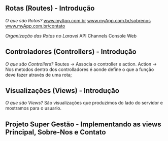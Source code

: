 ## Rotas (Routes) - Introdução

*O que são Rotas?*
 www.myApp.com.br
 www.myApp.com.br/sobrenos
 www.myApp.com.br/contato

*Organização das Rotas no Laravel*
 API
 Channels
 Console
 Web

## Controladores (Controllers) - Introdução

*O que são Controllers?*
 Routes -> Associa o controller e action.
 Action -> Nos metodos dentro dos controlladores é aonde define o que a função deve fazer através de uma rota;

 ## Visualizações (Views) - Introdução

*O que são Views?*
 São visualizações que produzimos do lado do servidor e mostramos para o usuario.


## Projeto Super Gestão - Implementando as views Principal, Sobre-Nos e Contato


